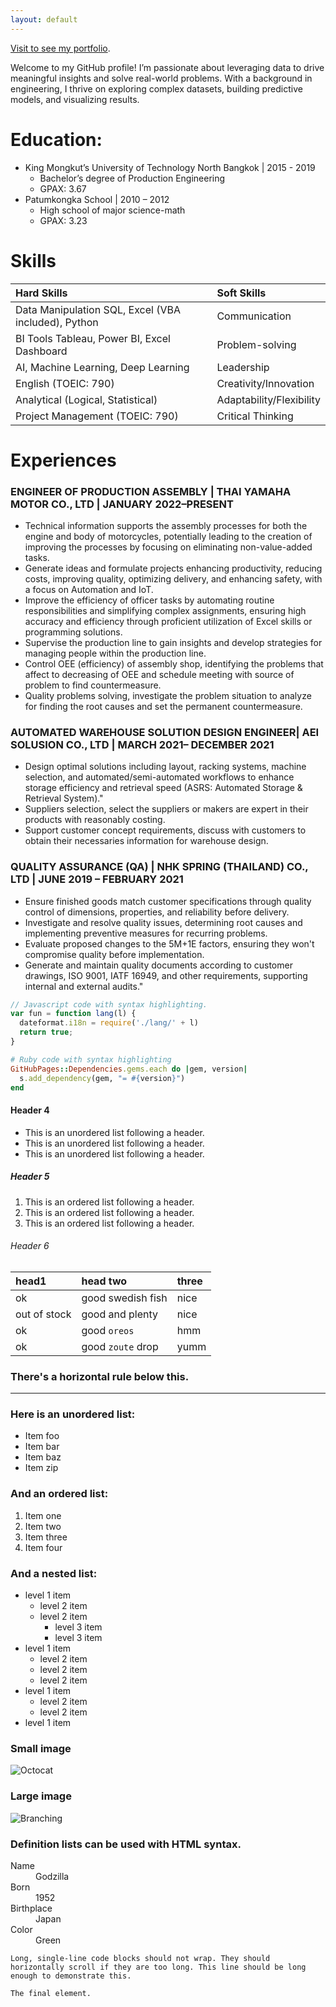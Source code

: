 ```yaml
---
layout: default
---
```


[Visit to see my portfolio](./data-analytic-portfolio/).

Welcome to my GitHub profile! I’m passionate about leveraging data to drive meaningful insights and solve real-world problems. With a background in engineering, I thrive on exploring complex datasets, building predictive models, and visualizing results.

# Education:
- King Mongkut’s University of Technology North Bangkok | 2015 - 2019
  - Bachelor’s degree of Production Engineering 
  - GPAX: 3.67
- Patumkongka School | 2010 – 2012 
  - High school of major science-math 
  - GPAX: 3.23

# Skills

| Hard Skills                                          | Soft Skills              |
|:-----------------------------------------------------|:-------------------------|
| Data Manipulation SQL, Excel (VBA included), Python  | Communication            |
| BI Tools Tableau, Power BI, Excel Dashboard          | Problem-solving          |
| AI, Machine Learning, Deep Learning                  | Leadership               |
| English (TOEIC: 790)                                 | Creativity/Innovation    |
| Analytical (Logical, Statistical)                    | Adaptability/Flexibility |
| Project Management (TOEIC: 790)                      | Critical Thinking        |

# Experiences
  ### ENGINEER OF PRODUCTION ASSEMBLY | THAI YAMAHA MOTOR CO., LTD | JANUARY 2022–PRESENT
   - Technical information supports the assembly processes for both the engine and body of motorcycles, potentially leading to the creation of improving the processes by focusing on eliminating non-value-added tasks.
   - Generate ideas and formulate projects enhancing productivity, reducing costs, improving quality, optimizing delivery, and enhancing safety, with a focus on Automation and IoT.
   - Improve the efficiency of officer tasks by automating routine responsibilities and simplifying complex assignments, ensuring high accuracy and efficiency through proficient utilization of Excel skills or programming solutions.
   - Supervise the production line to gain insights and develop strategies for managing people within the production line.
   - Control OEE (efficiency) of assembly shop, identifying the problems that affect to decreasing of OEE and schedule meeting with source of problem to find countermeasure.
   - Quality problems solving, investigate the problem situation to analyze for finding the root causes and set the permanent countermeasure.
  ### AUTOMATED WAREHOUSE SOLUTION DESIGN ENGINEER| AEI SOLUSION CO., LTD | MARCH 2021– DECEMBER 2021
   - Design optimal solutions including layout, racking systems, machine selection, and automated/semi-automated workflows to enhance storage efficiency and retrieval speed (ASRS: Automated Storage & Retrieval System)."
   - Suppliers selection, select the suppliers or makers are expert in their products with reasonably costing.
   - Support customer concept requirements, discuss with customers to obtain their necessaries information for warehouse design.
  ### QUALITY ASSURANCE (QA) | NHK SPRING (THAILAND) CO., LTD | JUNE 2019 – FEBRUARY 2021
   - Ensure finished goods match customer specifications through quality control of dimensions, properties, and reliability before delivery.
   - Investigate and resolve quality issues, determining root causes and implementing preventive measures for recurring problems.
   - Evaluate proposed changes to the 5M+1E factors, ensuring they won't compromise quality before implementation.
   - Generate and maintain quality documents according to customer drawings, ISO 9001, IATF 16949, and other requirements, supporting internal and external audits."

```js
// Javascript code with syntax highlighting.
var fun = function lang(l) {
  dateformat.i18n = require('./lang/' + l)
  return true;
}
```

```ruby
# Ruby code with syntax highlighting
GitHubPages::Dependencies.gems.each do |gem, version|
  s.add_dependency(gem, "= #{version}")
end
```

#### Header 4

*   This is an unordered list following a header.
*   This is an unordered list following a header.
*   This is an unordered list following a header.

##### Header 5

1.  This is an ordered list following a header.
2.  This is an ordered list following a header.
3.  This is an ordered list following a header.

###### Header 6

| head1        | head two          | three |
|:-------------|:------------------|:------|
| ok           | good swedish fish | nice  |
| out of stock | good and plenty   | nice  |
| ok           | good `oreos`      | hmm   |
| ok           | good `zoute` drop | yumm  |

### There's a horizontal rule below this.

* * *

### Here is an unordered list:

*   Item foo
*   Item bar
*   Item baz
*   Item zip

### And an ordered list:

1.  Item one
1.  Item two
1.  Item three
1.  Item four

### And a nested list:

- level 1 item
  - level 2 item
  - level 2 item
    - level 3 item
    - level 3 item
- level 1 item
  - level 2 item
  - level 2 item
  - level 2 item
- level 1 item
  - level 2 item
  - level 2 item
- level 1 item

### Small image

![Octocat](https://github.githubassets.com/images/icons/emoji/octocat.png)

### Large image

![Branching](https://guides.github.com/activities/hello-world/branching.png)


### Definition lists can be used with HTML syntax.

<dl>
<dt>Name</dt>
<dd>Godzilla</dd>
<dt>Born</dt>
<dd>1952</dd>
<dt>Birthplace</dt>
<dd>Japan</dd>
<dt>Color</dt>
<dd>Green</dd>
</dl>

```
Long, single-line code blocks should not wrap. They should horizontally scroll if they are too long. This line should be long enough to demonstrate this.
```

```
The final element.
```
